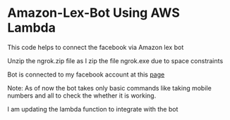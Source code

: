 # Amazon-Lex-Bot Using AWS Lambda 
This code helps to connect the facebook via Amazon lex bot

Unzip the ngrok.zip file as I zip the file ngrok.exe due to space constraints

Bot is connected to my facebook account at this [page](https://www.facebook.com/Amazon-Lex-103276291883618)

Note: As of now the bot takes only basic commands like taking mobile numbers and all to check the whether it is working.

I am updating the lambda function to integrate with the bot
